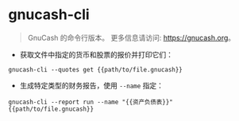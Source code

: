 # gnucash-cli

> GnuCash 的命令行版本。
> 更多信息请访问: <https://gnucash.org>。

- 获取文件中指定的货币和股票的报价并打印它们：

`gnucash-cli --quotes get {{path/to/file.gnucash}}`

- 生成特定类型的财务报告，使用 `--name` 指定：

`gnucash-cli --report run --name "{{资产负债表}}" {{path/to/file.gnucash}}`
